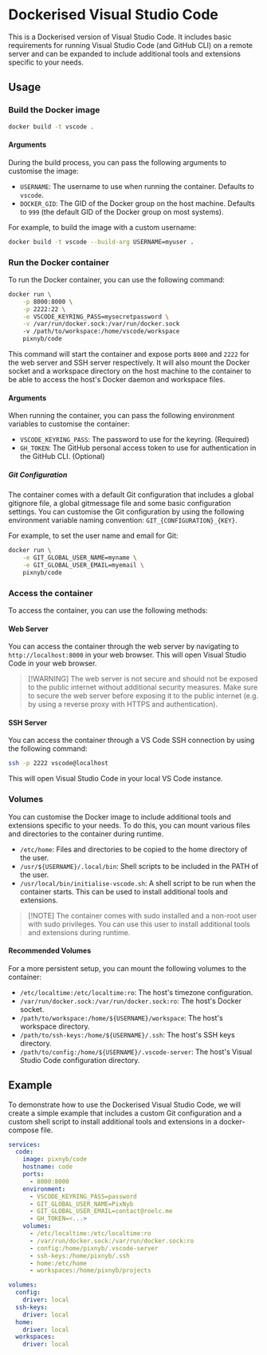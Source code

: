 # Dockerised Visual Studio Code

This is a Dockerised version of Visual Studio Code. It includes basic requirements for running Visual Studio Code (and GitHub CLI) on a remote server and can be expanded to include additional tools and extensions specific to your needs.

## Usage

### Build the Docker image

```bash
docker build -t vscode .
```

#### Arguments

During the build process, you can pass the following arguments to customise the image:
- `USERNAME`: The username to use when running the container. Defaults to `vscode`.
- `DOCKER_GID`: The GID of the Docker group on the host machine. Defaults to `999` (the default GID of the Docker group on most systems).

For example, to build the image with a custom username:

```bash
docker build -t vscode --build-arg USERNAME=myuser .
```

### Run the Docker container

To run the Docker container, you can use the following command:

```bash
docker run \
    -p 8000:8000 \
    -p 2222:22 \
    -e VSCODE_KEYRING_PASS=mysecretpassword \
    -v /var/run/docker.sock:/var/run/docker.sock
    -v /path/to/workspace:/home/vscode/workspace
    pixnyb/code
```

This command will start the container and expose ports `8000` and `2222` for the web server and SSH server respectively. It will also mount the Docker socket and a workspace directory on the host machine to the container to be able to access the host's Docker daemon and workspace files.

#### Arguments

When running the container, you can pass the following environment variables to customise the container:
- `VSCODE_KEYRING_PASS`: The password to use for the keyring. (Required)
- `GH_TOKEN`: The GitHub personal access token to use for authentication in the GitHub CLI. (Optional)

##### Git Configuration

The container comes with a default Git configuration that includes a global gitignore file, a global gitmessage file and some basic configuration settings. You can customise the Git configuration by using the following environment variable naming convention: `GIT_{CONFIGURATION}_{KEY}`.

For example, to set the user name and email for Git:

```bash
docker run \
    -e GIT_GLOBAL_USER_NAME=myname \
    -e GIT_GLOBAL_USER_EMAIL=myemail \
    pixnyb/code
```

### Access the container

To access the container, you can use the following methods:

#### Web Server

You can access the container through the web server by navigating to `http://localhost:8000` in your web browser. This will open Visual Studio Code in your web browser.

> [!WARNING] The web server is not secure and should not be exposed to the public internet without additional security measures.
> Make sure to secure the web server before exposing it to the public internet (e.g. by using a reverse proxy with HTTPS and authentication).

#### SSH Server

You can access the container through a VS Code SSH connection by using the following command:

```bash
ssh -p 2222 vscode@localhost
```

This will open Visual Studio Code in your local VS Code instance.

### Volumes

You can customise the Docker image to include additional tools and extensions specific to your needs. To do this, you can mount various files and directories to the container during runtime.

- `/etc/home`: Files and directories to be copied to the home directory of the user.
- `/usr/${USERNAME}/.local/bin`: Shell scripts to be included in the PATH of the user.
- `/usr/local/bin/initialise-vscode.sh`: A shell script to be run when the container starts. This can be used to install additional tools and extensions.

> [!NOTE] The container comes with sudo installed and a non-root user with sudo privileges.
> You can use this user to install additional tools and extensions during runtime.

#### Recommended Volumes

For a more persistent setup, you can mount the following volumes to the container:

- `/etc/localtime:/etc/localtime:ro`: The host's timezone configuration.
- `/var/run/docker.sock:/var/run/docker.sock:ro`: The host's Docker socket.
- `/path/to/workspace:/home/${USERNAME}/workspace`: The host's workspace directory.
- `/path/to/ssh-keys:/home/${USERNAME}/.ssh`: The host's SSH keys directory.
- `/path/to/config:/home/${USERNAME}/.vscode-server`: The host's Visual Studio Code configuration directory.

## Example

To demonstrate how to use the Dockerised Visual Studio Code, we will create a simple example that includes a custom Git configuration and a custom shell script to install additional tools and extensions in a docker-compose file.

```yaml
services:
  code:
    image: pixnyb/code
    hostname: code
    ports:
      - 8000:8000
    environment:
      - VSCODE_KEYRING_PASS=password
      - GIT_GLOBAL_USER_NAME=PixNyb
      - GIT_GLOBAL_USER_EMAIL=contact@roelc.me
      - GH_TOKEN=<...>
    volumes:
      - /etc/localtime:/etc/localtime:ro
      - /var/run/docker.sock:/var/run/docker.sock:ro
      - config:/home/pixnyb/.vscode-server
      - ssh-keys:/home/pixnyb/.ssh
      - home:/etc/home
      - workspaces:/home/pixnyb/projects

volumes:
  config:
    driver: local
  ssh-keys:
    driver: local
  home:
    driver: local
  workspaces:
    driver: local